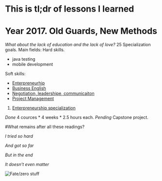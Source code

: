 # This is tl;dr of lessons I learned


# Year 2017. Old Guards, New Methods
*What about the lack of education and the lack of love?*
25 Specialization goals.
Main fields:
Hard skills.
 - java testing
 - mobile development
 
Soft skills:
 - [Enterpreneurhip](Enterpreneurhip)
 - [Business English](BusinessEnglish)
 - [Negotiation, leadershipe, communicaiton](Negotiation)
 - [Project Management](ProjectManagment)

1) [Enterpreneurship specialization](Enterpreneurhip/Coursera%20Enterpreneurhip%20Specialization)

*Done* 4 cources * 4 weeks * 2.5 hours each.
*Pending* Capstone project.



#What remains after all these readings?

*I tried so hard*

*And got so far*

*But in the end*

*It doesn’t even matter*

![Fate/zero stuff](http://fc02.deviantart.net/fs70/i/2012/035/6/0/emiya_kiritsugu_by_ectoborge-d4onazc.jpg "Fate/zero stuff")
